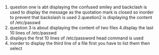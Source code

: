 1. question one is abt displaying the confused smiley and backclash is used to display the message as the quotation mark is closed so inorder to prevent that backslash is used 
2.question2 is displaying the content of /etc/passwd
3. question 3 is about displaying the content of two files
4.display the last 10 lines of /etc/passwd
5. displays the first 10 lines of /etc/password head command is used
6. inorder to display the third line of a file first you have to list them then select
